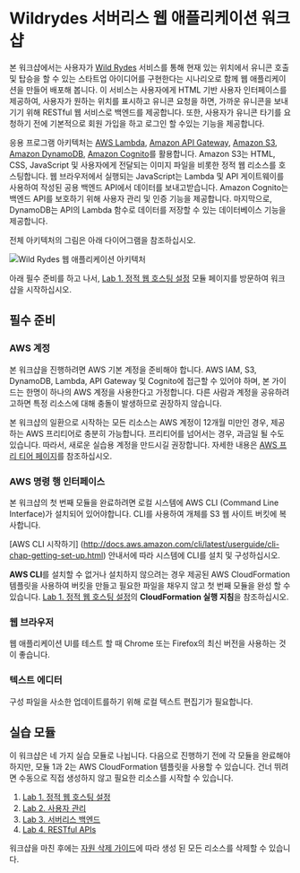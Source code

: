 # Wildrydes 서버리스 웹 애플리케이션 워크샵

본 워크샵에서는 사용자가 [Wild Rydes](http://www.wildrydes.com/) 서비스를 통해 현재 있는 위치에서 유니콘 호출 및 탑승을 할 수 있는 스타트업 아이디어를 구현한다는 시나리오로 함께 웹 애플리케이션을 만들어 배포해 봅니다. 이 서비스는 사용자에게 HTML 기반 사용자 인터페이스를 제공하여, 사용자가 원하는 위치를 표시하고 유니콘 요청을 하면, 가까운 유니콘을 보내기기 위해 RESTful 웹 서비스로 백엔드를 제공합니다. 또한, 사용자가 유니콘 타기를 요청하기 전에 기본적으로 회원 가입을 하고 로그인 할 수있는 기능을 제공합니다.

응용 프로그램 아키텍처는 [AWS Lambda](https://aws.amazon.com/lambda/), [Amazon API Gateway](https://aws.amazon.com/api-gateway/), [Amazon S3](https://aws.amazon.com/s3/), [Amazon DynamoDB](https://aws.amazon.com/dynamodb/), [Amazon Cognito](https://aws.amazon.com/cognito)를 활용합니다. Amazon S3는 HTML, CSS, JavaScript 및 사용자에게 전달되는 이미지 파일을 비롯한 정적 웹 리소스를 호스팅합니다. 웹 브라우저에서 실행되는 JavaScript는 Lambda 및 API 게이트웨이를 사용하여 작성된 공용 백엔드 API에서 데이터를 보내고받습니다. Amazon Cognito는 백엔드 API를 보호하기 위해 사용자 관리 및 인증 기능을 제공합니다. 마지막으로, DynamoDB는 API의 Lambda 함수로 데이터를 저장할 수 있는 데이터베이스 기능을 제공합니다.

전체 아키텍처의 그림은 아래 다이어그램을 참조하십시오.

![Wild Rydes 웹 애플리케이션 아키텍처](images/wildrydes-complete-architecture.png)

아래 필수 준비를 하고 나서, [Lab 1. 정적 웹 호스팅 설정](1_StaticWebHosting/README-ko.md) 모듈 페이지를 방문하여 워크샵을 시작하십시오.

## 필수 준비
### AWS 계정
본 워크샵을 진행하려면 AWS 기본 계정을 준비해야 합니다. AWS IAM, S3, DynamoDB, Lambda, API Gateway 및 Cognito에 접근할 수 있어야 하며, 본 가이드는 한명이 하나의 AWS 계정을 사용한다고 가정합니다. 다른 사람과 계정을 공유하려고하면 특정 리소스에 대해 충돌이 발생하므로 권장하지 않습니다. 

본 워크샵의 일환으로 시작하는 모든 리소스는 AWS 계정이 12개월 미만인 경우, 제공하는 AWS 프리티어로 충분히 가능합니다. 프리티어를 넘어서는 경우, 과금일 될 수도 있습니다. 따라서, 새로운 실습용 계정을 만드시길 권장합니다. 자세한 내용은 [AWS 프리 티어 페이지](https://aws.amazon.com/free/)를 참조하십시오.

### AWS 명령 행 인터페이스
본 워크샵의 첫 번째 모듈을 완료하려면 로컬 시스템에 AWS CLI (Command Line Interface)가 설치되어 있어야합니다. CLI를 사용하여 개체를 S3 웹 사이트 버킷에 복사합니다.

[AWS CLI 시작하기] (http://docs.aws.amazon.com/cli/latest/userguide/cli-chap-getting-set-up.html) 안내서에 따라 시스템에 CLI를 설치 및 구성하십시오. 

**AWS CLI**를 설치할 수 없거나 설치하지 않으려는 경우 제공된 AWS CloudFormation 템플릿을 사용하여 버킷을 만들고 필요한 파일을 채우지 않고 첫 번째 모듈을 완성 할 수 있습니다. [Lab 1. 정적 웹 호스팅 설정](1_StaticWebHosting/README-ko.md)의 **CloudFormation 실행 지침**을 참조하십시오.

### 웹 브라우저
웹 애플리케이션 UI를 테스트 할 때 Chrome 또는 Firefox의 최신 버전을 사용하는 것이 좋습니다.

### 텍스트 에디터
구성 파일을 사소한 업데이트를하기 위해 로컬 텍스트 편집기가 필요합니다.

## 실습 모듈 
이 워크샵은 네 가지 실습 모듈로 나뉩니다. 다음으로 진행하기 전에 각 모듈을 완료해야하지만, 모듈 1과 2는 AWS CloudFormation 템플릿을 사용할 수 있습니다. 건너 뛰려면 수동으로 직접 생성하지 않고 필요한 리소스를 시작할 수 있습니다.

1. [Lab 1. 정적 웹 호스팅 설정](1_StaticWebHosting)
2. [Lab 2. 사용자 관리](2_UserManagement)
3. [Lab 3. 서버리스 백엔드](3_ServerlessBackend)
4. [Lab 4. RESTful APIs](4_RESTfulAPIs)

워크샵을 마친 후에는 [자원 삭제 가이드](9_CleanUp)에 따라 생성 된 모든 리소스를 삭제할 수 있습니다.
